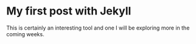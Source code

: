 # My first post with Jekyll

This is certainly an interesting tool and one I will be exploring more in the coming weeks.


